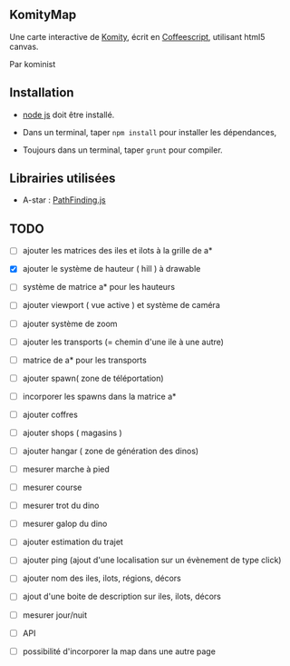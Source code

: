 KomityMap
----

Une carte interactive de [Komity](http://komity.net), écrit en [Coffeescript](http://coffeescript.org),
utilisant html5 canvas.

Par kominist

Installation
----

* [node js](http://nodejs.org) doit être installé.

* Dans un terminal, taper `npm install` pour installer les dépendances,

* Toujours dans un terminal, taper `grunt` pour compiler.

Librairies utilisées
----

* A-star : [PathFinding.js](http://github.com/qiao/PathFinding.js)


TODO
----
* [ ] ajouter les matrices des iles et ilots à la grille de a\*
* [x] ajouter le système de hauteur ( hill ) à drawable
* [ ] système de matrice a\* pour les hauteurs
* [ ] ajouter viewport ( vue active ) et système de caméra
* [ ] ajouter système de zoom
* [ ] ajouter les transports (= chemin d'une ile à une autre)
* [ ] matrice de a\* pour les transports
* [ ] ajouter spawn( zone de téléportation)
* [ ] incorporer les spawns dans la matrice a\*
* [ ] ajouter coffres
* [ ] ajouter shops ( magasins )
* [ ] ajouter hangar ( zone de génération des dinos)
* [ ] mesurer marche à pied
* [ ] mesurer course
* [ ] mesurer trot du dino
* [ ] mesurer galop du dino
* [ ] ajouter estimation du trajet
* [ ] ajouter ping (ajout d'une localisation sur un évènement de type click)
* [ ] ajouter nom des iles, ilots, régions, décors
* [ ] ajout d'une boite de description sur iles, ilots, décors
* [ ] mesurer jour/nuit
* [ ] API
* [ ] possibilité d'incorporer la map dans une autre page

